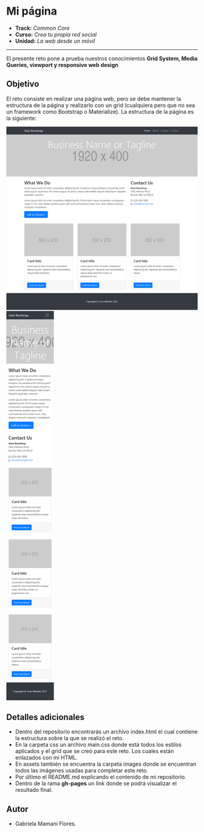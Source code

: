 # Mi página

* **Track:** _Common Core_
* **Curso:** _Crea tu propia red social_
* **Unidad:** _La web desde un móvil_

***

El presente reto pone a prueba nuestros conocimientos **Grid System, Media Queries, viewport y responsive web design**

## Objetivo

El reto consiste en realizar una página web, pero se debe mantener la estructura de la página y realizarlo con un grid (cualquiera pero que no sea un framework como Bootstrap o Materialize). La estructura de la página es la siguiente:

![estructura web](assets/images/estructura.png)
![estructura mobile](assets/images/responsive.png)


## Detalles adicionales

* Dentro del repositorio encontrarás un archivo index.html el cual contiene la estructura sobre la que se realizó el reto.
* En la carpeta css un archivo main.css donde está todos los estilos aplicados y el grid que se creó para este reto. Los cuales están enlazados con mi HTML.
* En assets también se encuentra la carpeta images donde se encuentran todos las imágenes usadas para completar este reto.
* Por último el README.md explicando el contenido de mi repositorio.
* Dentro de la rama **gh-pages** un link donde se podrá visualizar el resultado final.

## Autor

* Gabriela Mamani Flores.
